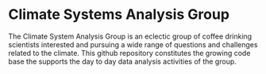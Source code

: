 # Climate Systems Analysis Group

The Climate System Analysis Group is an eclectic group of coffee drinking scientists interested and pursuing a wide range of questions and challenges related to the climate.  This github repository constitutes the growing code base the supports the day to day data analysis activities of the group.
